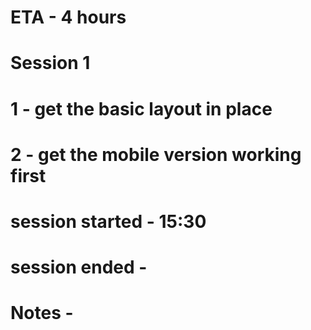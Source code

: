 # ETA - 4 hours

# Session 1
# 1 - get the basic layout in place
# 2 - get the mobile version working first
# session started - 15:30
# session ended - 
# Notes - 

